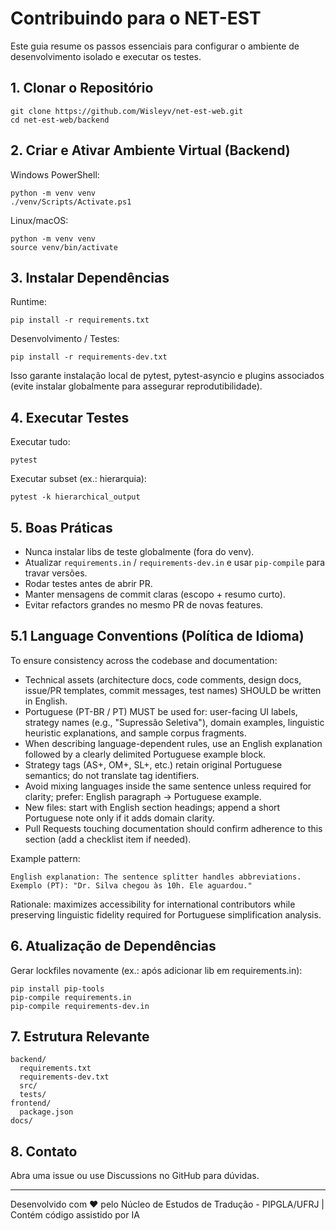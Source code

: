 # Contribuindo para o NET-EST

Este guia resume os passos essenciais para configurar o ambiente de desenvolvimento isolado e executar os testes.

## 1. Clonar o Repositório
```
git clone https://github.com/Wisleyv/net-est-web.git
cd net-est-web/backend
```

## 2. Criar e Ativar Ambiente Virtual (Backend)
Windows PowerShell:
```
python -m venv venv
./venv/Scripts/Activate.ps1
```
Linux/macOS:
```
python -m venv venv
source venv/bin/activate
```

## 3. Instalar Dependências
Runtime:
```
pip install -r requirements.txt
```
Desenvolvimento / Testes:
```
pip install -r requirements-dev.txt
```
Isso garante instalação local de pytest, pytest-asyncio e plugins associados (evite instalar globalmente para assegurar reprodutibilidade).

## 4. Executar Testes
Executar tudo:
```
pytest
```
Executar subset (ex.: hierarquia):
```
pytest -k hierarchical_output
```

## 5. Boas Práticas
* Nunca instalar libs de teste globalmente (fora do venv).
* Atualizar `requirements.in` / `requirements-dev.in` e usar `pip-compile` para travar versões.
* Rodar testes antes de abrir PR.
* Manter mensagens de commit claras (escopo + resumo curto).
* Evitar refactors grandes no mesmo PR de novas features.

## 5.1 Language Conventions (Política de Idioma)
To ensure consistency across the codebase and documentation:
* Technical assets (architecture docs, code comments, design docs, issue/PR templates, commit messages, test names) SHOULD be written in English.
* Portuguese (PT-BR / PT) MUST be used for: user-facing UI labels, strategy names (e.g., "Supressão Seletiva"), domain examples, linguistic heuristic explanations, and sample corpus fragments.
* When describing language-dependent rules, use an English explanation followed by a clearly delimited Portuguese example block.
* Strategy tags (AS+, OM+, SL+, etc.) retain original Portuguese semantics; do not translate tag identifiers.
* Avoid mixing languages inside the same sentence unless required for clarity; prefer: English paragraph → Portuguese example.
* New files: start with English section headings; append a short Portuguese note only if it adds domain clarity.
* Pull Requests touching documentation should confirm adherence to this section (add a checklist item if needed).

Example pattern:
```
English explanation: The sentence splitter handles abbreviations.
Exemplo (PT): "Dr. Silva chegou às 10h. Ele aguardou."
```

Rationale: maximizes accessibility for international contributors while preserving linguistic fidelity required for Portuguese simplification analysis.

## 6. Atualização de Dependências
Gerar lockfiles novamente (ex.: após adicionar lib em requirements.in):
```
pip install pip-tools
pip-compile requirements.in
pip-compile requirements-dev.in
```

## 7. Estrutura Relevante
```
backend/
  requirements.txt
  requirements-dev.txt
  src/
  tests/
frontend/
  package.json
docs/
```

## 8. Contato
Abra uma issue ou use Discussions no GitHub para dúvidas.

---
Desenvolvido com ❤️ pelo Núcleo de Estudos de Tradução - PIPGLA/UFRJ | Contém código assistido por IA
